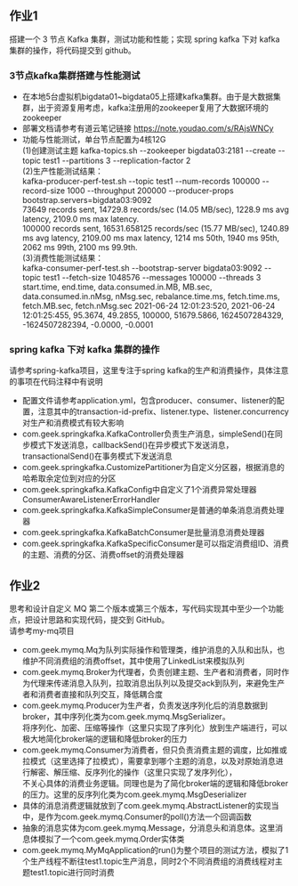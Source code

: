 ## 作业1 ##
搭建一个 3 节点 Kafka 集群，测试功能和性能；实现 spring kafka 下对 kafka 集群的操作，将代码提交到 github。  
### 3节点kafka集群搭建与性能测试 ###
- 在本地5台虚拟机bigdata01~bigdata05上搭建kafka集群。由于是大数据集群，出于资源复用考虑，kafka注册用的zookeeper复用了大数据环境的zookeeper
- 部署文档请参考有道云笔记链接 https://note.youdao.com/s/RAjsWNCy
- 功能与性能测试，单台节点配置为4核12G  
(1)创建测试主题 kafka-topics.sh --zookeeper bigdata03:2181 --create --topic test1 --partitions 3 --replication-factor 2  
(2)生产性能测试结果：  
kafka-producer-perf-test.sh --topic test1 --num-records 100000 --record-size 1000 --throughput 200000 --producer-props bootstrap.servers=bigdata03:9092  
73649 records sent, 14729.8 records/sec (14.05 MB/sec), 1228.9 ms avg latency, 2109.0 ms max latency.  
100000 records sent, 16531.658125 records/sec (15.77 MB/sec), 1240.89 ms avg latency, 2109.00 ms max latency, 1214 ms 50th, 1940 ms 95th, 2062 ms 99th, 2100 ms 99.9th.  
(3)消费性能测试结果：  
kafka-consumer-perf-test.sh --bootstrap-server bigdata03:9092 --topic test1 --fetch-size 1048576 --messages 100000 --threads 3
start.time, end.time, data.consumed.in.MB, MB.sec, data.consumed.in.nMsg, nMsg.sec, rebalance.time.ms, fetch.time.ms, fetch.MB.sec, fetch.nMsg.sec
2021-06-24 12:01:23:520, 2021-06-24 12:01:25:455, 95.3674, 49.2855, 100000, 51679.5866, 1624507284329, -1624507282394, -0.0000, -0.0001  

### spring kafka 下对 kafka 集群的操作 ###
请参考spring-kafka项目，这里专注于spring kafka的生产和消费操作，具体注意的事项在代码注释中有说明  
- 配置文件请参考application.yml，包含producer、consumer、listener的配置，注意其中的transaction-id-prefix、listener.type、listener.concurrency对生产和消费模式有较大影响
- com.geek.springkafka.KafkaController负责生产消息，simpleSend()在同步模式下发送消息，callbackSend()在异步模式下发送消息，transactionalSend()在事务模式下发送消息
- com.geek.springkafka.CustomizePartitioner为自定义分区器，根据消息的哈希取余定位到对应的分区
- com.geek.springkafka.KafkaConfig中自定义了1个消费异常处理器ConsumerAwareListenerErrorHandler
- com.geek.springkafka.KafkaSimpleConsumer是普通的单条消息消费处理器
- com.geek.springkafka.KafkaBatchConsumer是批量消息消费处理器
- com.geek.springkafka.KafkaSpecificConsumer是可以指定消费组ID、消费的主题、消费的分区、消费offset的消费处理器

## 作业2 ##
思考和设计自定义 MQ 第二个版本或第三个版本，写代码实现其中至少一个功能点，把设计思路和实现代码，提交到 GitHub。   
请参考my-mq项目   
- com.geek.mymq.Mq为队列实际操作和管理类，维护消息的入队和出队，也维护不同消费组的消费offset，其中使用了LinkedList来模拟队列
- com.geek.mymq.Broker为代理者，负责创建主题、生产者和消费者，同时作为代理来传递消息入队列，拉取消息出队列以及提交ack到队列，来避免生产者和消费者直接和队列交互，降低耦合度
- com.geek.mymq.Producer为生产者，负责发送序列化后的消息数据到broker，其中序列化类为com.geek.mymq.MsgSerializer。  
将序列化、加密、压缩等操作（这里只实现了序列化）放到生产端进行，可以极大地简化broker端的逻辑和降低broker的压力
- com.geek.mymq.Consumer为消费者，但只负责消费主题的调度，比如推或拉模式（这里选择了拉模式），需要拿到哪个主题的消息，以及对原始消息进行解密、解压缩、反序列化的操作（这里只实现了发序列化），   
不关心具体的消费业务逻辑。同理也是为了简化broker端的逻辑和降低broker的压力。这里的反序列化类为com.geek.mymq.MsgDeserializer
- 具体的消息消费逻辑就放到了com.geek.mymq.AbstractListener的实现当中，是作为com.geek.mymq.Consumer的poll()方法一个回调函数
- 抽象的消息实体为com.geek.mymq.Message，分消息头和消息体。这里消息体模拟了一个com.geek.mymq.Order实体类
- com.geek.mymq.MyMqApplication的run()为整个项目的测试方法，模拟了1个生产线程不断往test1.topic生产消息，同时2个不同消费组的消费线程对主题test1.topic进行同时消费
